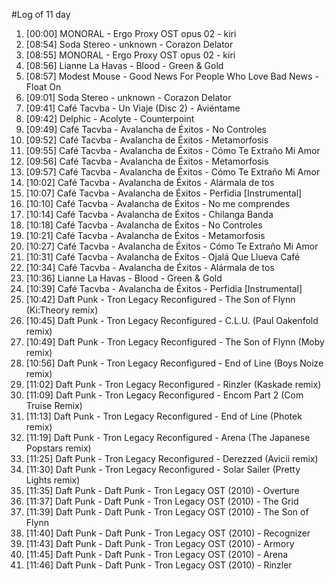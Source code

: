 #Log of 11 day

1. [00:00] MONORAL - Ergo Proxy OST opus 02 - kiri
1. [08:54] Soda Stereo - unknown - Corazon Delator
1. [08:55] MONORAL - Ergo Proxy OST opus 02 - kiri
1. [08:56] Lianne La Havas - Blood - Green & Gold
1. [08:57] Modest Mouse - Good News For People Who Love Bad News - Float On
1. [09:01] Soda Stereo - unknown - Corazon Delator
1. [09:41] Café Tacvba - Un Viaje (Disc 2) - Aviéntame
1. [09:42] Delphic - Acolyte - Counterpoint
1. [09:49] Café Tacvba - Avalancha de Éxitos - No Controles
1. [09:52] Café Tacvba - Avalancha de Éxitos - Metamorfosis
1. [09:55] Café Tacvba - Avalancha de Éxitos - Cómo Te Extraño Mi Amor
1. [09:56] Café Tacvba - Avalancha de Éxitos - Metamorfosis
1. [09:57] Café Tacvba - Avalancha de Éxitos - Cómo Te Extraño Mi Amor
1. [10:02] Café Tacvba - Avalancha de Éxitos - Alármala de tos
1. [10:07] Café Tacvba - Avalancha de Éxitos - Perfidia [Instrumental]
1. [10:10] Café Tacvba - Avalancha de Éxitos - No me comprendes
1. [10:14] Café Tacvba - Avalancha de Éxitos - Chilanga Banda
1. [10:18] Café Tacvba - Avalancha de Éxitos - No Controles
1. [10:21] Café Tacvba - Avalancha de Éxitos - Metamorfosis
1. [10:27] Café Tacvba - Avalancha de Éxitos - Cómo Te Extraño Mi Amor
1. [10:31] Café Tacvba - Avalancha de Éxitos - Ojalá Que Llueva Café
1. [10:34] Café Tacvba - Avalancha de Éxitos - Alármala de tos
1. [10:36] Lianne La Havas - Blood - Green & Gold
1. [10:39] Café Tacvba - Avalancha de Éxitos - Perfidia [Instrumental]
1. [10:42] Daft Punk - Tron Legacy Reconfigured - The Son of Flynn (Ki:Theory remix)
1. [10:45] Daft Punk - Tron Legacy Reconfigured - C.L.U. (Paul Oakenfold remix)
1. [10:49] Daft Punk - Tron Legacy Reconfigured - The Son of Flynn (Moby remix)
1. [10:56] Daft Punk - Tron Legacy Reconfigured - End of Line (Boys Noize remix)
1. [11:02] Daft Punk - Tron Legacy Reconfigured - Rinzler (Kaskade remix)
1. [11:09] Daft Punk - Tron Legacy Reconfigured - Encom Part 2 (Com Truise Remix)
1. [11:13] Daft Punk - Tron Legacy Reconfigured - End of Line (Photek remix)
1. [11:19] Daft Punk - Tron Legacy Reconfigured - Arena (The Japanese Popstars remix)
1. [11:25] Daft Punk - Tron Legacy Reconfigured - Derezzed (Avicii remix)
1. [11:30] Daft Punk - Tron Legacy Reconfigured - Solar Sailer (Pretty Lights remix)
1. [11:35] Daft Punk - Daft Punk - Tron Legacy OST (2010) - Overture
1. [11:37] Daft Punk - Daft Punk - Tron Legacy OST (2010) - The Grid
1. [11:39] Daft Punk - Daft Punk - Tron Legacy OST (2010) - The Son of Flynn
1. [11:40] Daft Punk - Daft Punk - Tron Legacy OST (2010) - Recognizer
1. [11:43] Daft Punk - Daft Punk - Tron Legacy OST (2010) - Armory
1. [11:45] Daft Punk - Daft Punk - Tron Legacy OST (2010) - Arena
1. [11:46] Daft Punk - Daft Punk - Tron Legacy OST (2010) - Rinzler
